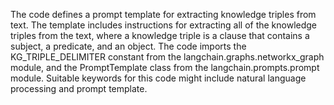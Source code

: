 The code defines a prompt template for extracting knowledge triples from text. The template includes instructions for extracting all of the knowledge triples from the text, where a knowledge triple is a clause that contains a subject, a predicate, and an object. The code imports the KG_TRIPLE_DELIMITER constant from the langchain.graphs.networkx_graph module, and the PromptTemplate class from the langchain.prompts.prompt module. Suitable keywords for this code might include natural language processing and prompt template.

